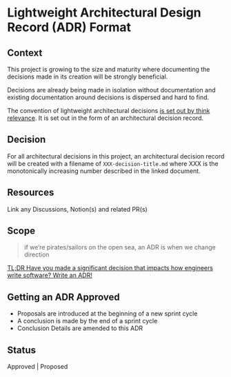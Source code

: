 # Lightweight Architectural Design Record (ADR) Format

## Context

This project is growing to the size and maturity where documenting the decisions
made in its creation will be strongly beneficial.

Decisions are already being made in isolation without documentation and existing
documentation around decisions is dispersed and hard to find.

The convention of lightweight architectural decisions
[is set out by think relevance](http://thinkrelevance.com/blog/2011/11/15/documenting-architecture-decisions).
It is set out in the form of an architectural decision record.

## Decision

For all architectural decisions in this project, an architectural decision
record will be created with a filename of `XXX-decision-title.md` where XXX is
the monotonically increasing number described in the linked document.

## Resources

Link any Discussions, Notion(s) and related PR(s)

## Scope

> if we’re pirates/sailors on the open sea, an ADR is when we change direction

[TL;DR Have you made a significant decision that impacts how engineers write software? Write an ADR!](https://engineering.atspotify.com/2020/04/when-should-i-write-an-architecture-decision-record/)

## Getting an ADR Approved

- Proposals are introduced at the beginning of a new sprint cycle
- A conclusion is made by the end of a sprint cycle
- Conclusion Details are amended to this ADR

<!-- ## Conclusion -->
<!-- Include: 1. Github Thread 2. Sprint Date 3. Details if a proposal was not approved -->

## Status

Approved | Proposed
